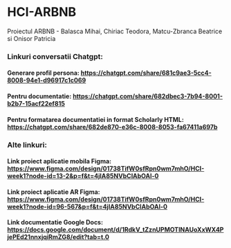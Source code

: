 # HCI-ARBNB
Proiectul ARBNB - Balasca Mihai, Chiriac Teodora, Matcu-Zbranca Beatrice si Onisor Patricia 

### Linkuri conversatii Chatgpt:
#### Generare profil persona: https://chatgpt.com/share/681c9ae3-5cc4-8008-94e1-d96917c1c069
#### Pentru documentatie: https://chatgpt.com/share/682dbec3-7b94-8001-b2b7-15acf22ef815
#### Pentru formatarea documentatiei in format Scholarly HTML: https://chatgpt.com/share/682de870-e36c-8008-8053-fa67411a697b

### Alte linkuri: 
#### Link proiect aplicatie mobila Figma: https://www.figma.com/design/01738TifW0sfRpn0wm7mhO/HCI-week1?node-id=13-2&p=f&t=4jlA85NVbCIAbOAl-0
#### Link proiect aplicatie AR Figma: https://www.figma.com/design/01738TifW0sfRpn0wm7mhO/HCI-week1?node-id=96-567&p=f&t=4jlA85NVbCIAbOAl-0
#### Link documentatie Google Docs: https://docs.google.com/document/d/1RdkV_tZznUPMOTINAUoXxWX4PjePEd21nnxjqiRmZG8/edit?tab=t.0

